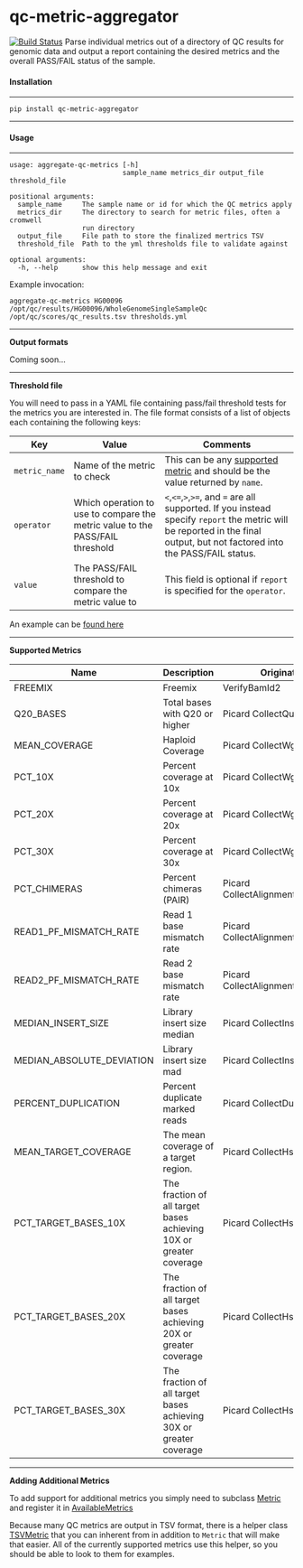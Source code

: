# qc-metric-aggregator

[![Build Status](https://travis-ci.org/genome/qc-metric-aggregator.svg?branch=master)](https://travis-ci.org/genome/qc-metric-aggregator) 
Parse individual metrics out of a directory of QC results for genomic data and output a report containing the desired metrics and the overall PASS/FAIL status of the sample.


#### Installation

------------

`pip install qc-metric-aggregator`

------------

#### Usage

------------

    usage: aggregate-qc-metrics [-h]
                                sample_name metrics_dir output_file threshold_file

    positional arguments:
      sample_name     The sample name or id for which the QC metrics apply
      metrics_dir     The directory to search for metric files, often a cromwell
                      run directory
      output_file     File path to store the finalized mertrics TSV
      threshold_file  Path to the yml thresholds file to validate against

    optional arguments:
      -h, --help      show this help message and exit


Example invocation:

    aggregate-qc-metrics HG00096 /opt/qc/results/HG00096/WholeGenomeSingleSampleQc /opt/qc/scores/qc_results.tsv thresholds.yml

------------
**Output formats**


Coming soon...

------------
**Threshold file**

You will need to pass in a YAML file containing pass/fail threshold tests for the metrics you are interested in. The file format consists of a list of objects each containing the following keys:

| Key | Value | Comments |
| --------------- | --------------- | --------------- |
| `metric_name`| Name of the metric to check| This can be any [supported metric](https://github.com/genome/qc-metric-aggregator/tree/master/process_metrics/metrics) and should be the value returned by `name`. |
| `operator` | Which operation to use to compare the metric value to the PASS/FAIL threshold| `<`,`<=`,`>`,`>=`, and `=` are all supported. If you instead specify `report` the metric will be reported in the final output, but not factored into the PASS/FAIL status. |
| `value` | The PASS/FAIL threshold to compare the metric value to | This field is optional if `report` is specified for the `operator`.|

An example can be [found here](https://github.com/genome/qc-metric-aggregator/blob/master/thresholds.yml.example)


------------
**Supported Metrics**

| Name  |  Description | Originating Tool  |
|---|---|---|
| FREEMIX | Freemix  |  VerifyBamId2 |
| Q20_BASES  |  Total bases with Q20 or higher | Picard CollectQualityYieldMetrics   |
| MEAN_COVERAGE  | Haploid Coverage  | Picard CollectWgsMetrics  |
| PCT_10X  | Percent coverage at 10x  | Picard CollectWgsMetrics  |
| PCT_20X  | Percent coverage at 20x  | Picard CollectWgsMetrics  |
| PCT_30X  | Percent coverage at 30x |  Picard CollectWgsMetrics |
| PCT_CHIMERAS   | Percent chimeras (PAIR)   | Picard CollectAlignmentSummaryMetrics  |
| READ1_PF_MISMATCH_RATE  |  Read 1 base mismatch rate | Picard CollectAlignmentSummaryMetrics  |
| READ2_PF_MISMATCH_RATE  |  Read 2 base mismatch rate |  Picard CollectAlignmentSummaryMetrics |
| MEDIAN_INSERT_SIZE  | Library insert size median  | Picard CollectInsertSizeMetrics  |
| MEDIAN_ABSOLUTE_DEVIATION  | Library insert size mad  | Picard CollectInsertSizeMetrics |
| PERCENT_DUPLICATION  | Percent duplicate marked reads  | Picard CollectDuplicateMetrics  |
| MEAN_TARGET_COVERAGE  | The mean coverage of a target region.  | Picard CollectHsMetrics  |
| PCT_TARGET_BASES_10X  | The fraction of all target bases achieving 10X or greater coverage | Picard CollectHsMetrics  |
| PCT_TARGET_BASES_20X  | The fraction of all target bases achieving 20X or greater coverage | Picard CollectHsMetrics  |
| PCT_TARGET_BASES_30X  | The fraction of all target bases achieving 30X or greater coverage |  Picard CollectHsMetrics |


------------
**Adding Additional Metrics**


To add support for additional metrics you simply need to subclass [Metric](https://github.com/genome/qc-metric-aggregator/blob/master/process_metrics/metrics/metric.py) and register it in [AvailableMetrics](https://github.com/genome/qc-metric-aggregator/blob/master/process_metrics/metrics/available_metrics.py)

Because many QC metrics are output in TSV format, there is a helper class [TSVMetric](https://github.com/genome/qc-metric-aggregator/blob/master/process_metrics/metrics/tsv_metric.py) that you can inherent from in addition to `Metric` that will make that easier. All of the currently supported metrics use this helper, so you should be able to look to them for examples.


